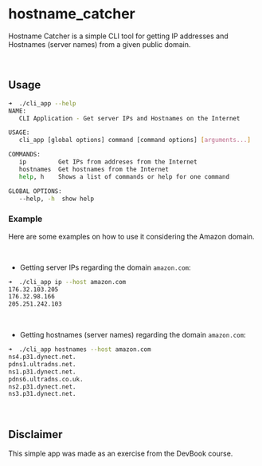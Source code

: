 # hostname_catcher

Hostname Catcher is a simple CLI tool for getting IP addresses and Hostnames (server names) from a given public domain.

<br />

## Usage
```bash
➜  ./cli_app --help
NAME:
   CLI Application - Get server IPs and Hostnames on the Internet

USAGE:
   cli_app [global options] command [command options] [arguments...]

COMMANDS:
   ip         Get IPs from addreses from the Internet
   hostnames  Get hostnames from the Internet
   help, h    Shows a list of commands or help for one command

GLOBAL OPTIONS:
   --help, -h  show help
```

### Example

Here are some examples on how to use it considering the Amazon domain.

<br />

- Getting server IPs regarding the domain `amazon.com`:

```bash
➜  ./cli_app ip --host amazon.com
176.32.103.205
176.32.98.166
205.251.242.103
```
<br />

- Getting hostnames (server names) regarding the domain `amazon.com`:

```bash
➜  ./cli_app hostnames --host amazon.com
ns4.p31.dynect.net.
pdns1.ultradns.net.
ns1.p31.dynect.net.
pdns6.ultradns.co.uk.
ns2.p31.dynect.net.
ns3.p31.dynect.net.
```
<br />

## Disclaimer

This simple app was made as an exercise from the DevBook course.

